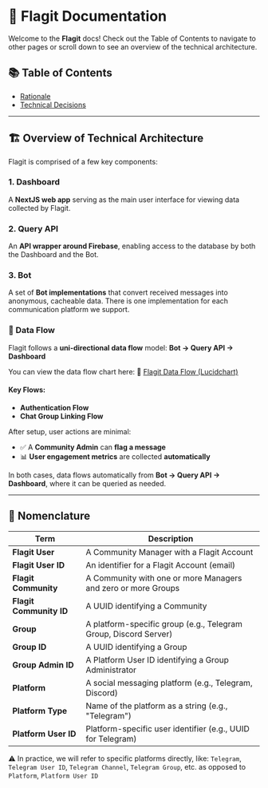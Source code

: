# 📘 Flagit Documentation

Welcome to the **Flagit** docs! Check out the Table of Contents to navigate to other pages or scroll down to see an overview of the technical architecture.

## 📚 Table of Contents

- [Rationale](./rationale.md)
- [Technical Decisions](./technical-decisions.md)

---

## 🏗️ Overview of Technical Architecture

Flagit is comprised of a few key components:

### 1. Dashboard

A **NextJS web app** serving as the main user interface for viewing data collected by Flagit.

### 2. Query API

An **API wrapper around Firebase**, enabling access to the database by both the Dashboard and the Bot.

### 3. Bot

A set of **Bot implementations** that convert received messages into anonymous, cacheable data.
There is one implementation for each communication platform we support.

### 🔄 Data Flow

Flagit follows a **uni-directional data flow** model:
**Bot → Query API → Dashboard**

You can view the data flow chart here:
🔗 [Flagit Data Flow (Lucidchart)](https://lucid.app/lucidchart/74546a77-8398-4c58-9c8e-2d86b31f1028/edit?viewport_loc=60%2C185%2C1579%2C873%2C0_0&invitationId=inv_30aee402-57e0-4c57-9679-9da9734cc769)

#### Key Flows:

- **Authentication Flow**
- **Chat Group Linking Flow**

After setup, user actions are minimal:

- ✅ A **Community Admin** can **flag a message**
- 📊 **User engagement metrics** are collected **automatically**

In both cases, data flows automatically from **Bot → Query API → Dashboard**, where it can be queried as needed.

---

## 🧾 Nomenclature

| Term | Description |
|------|-------------|
| **Flagit User** | A Community Manager with a Flagit Account |
| **Flagit User ID** | An identifier for a Flagit Account (email) |
| **Flagit Community** | A Community with one or more Managers and zero or more Groups |
| **Flagit Community ID** | A UUID identifying a Community |
| **Group** | A platform-specific group (e.g., Telegram Group, Discord Server) |
| **Group ID** | A UUID identifying a Group |
| **Group Admin ID** | A Platform User ID identifying a Group Administrator |
| **Platform** | A social messaging platform (e.g., Telegram, Discord) |
| **Platform Type** | Name of the platform as a string (e.g., "Telegram") |
| **Platform User ID** | Platform-specific user identifier (e.g., UUID for Telegram) |

⚠️ In practice, we will refer to specific platforms directly, like:
`Telegram`, `Telegram User ID`, `Telegram Channel`, `Telegram Group`, etc. as opposed to `Platform`, `Platform User ID`
